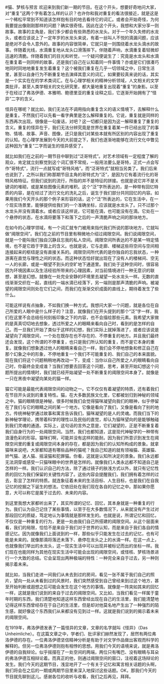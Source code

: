 #猫、梦核与预言
欢迎来到我们新一期的节目。在这个开头，想要好奇地问大家，对“重复”这两个字有着怎么样的认识？也许你和我对重复的看法很接近，就是这是一个稀松平常到不知道该怎样抱有目的地去看待它的词汇。或者会开始奇怪，为何我要提出像刚刚那样的问题？确实很奇怪。因此在这个开头，我想和大家分享一则故事。故事的主角是，我们多少都会有些熟悉的水龙头。对于一个年久失修的水龙头，或者应该说上了一定年岁的水龙头来说，有着一丝叫人不悦的滴漏问题，应该是绝对不会令人意外的。故事的内容很简单，它就只是一则围绕着水龙头滴水的故事。伴随着光线，水滴重复地从龙头口滑落摔下。伴随着声响，水滴重复着轻微却迅速的清脆。伴随着我们的目光和听觉，一个疑问便诞生了：究竟是水龙头和水滴在重复着一则同样的故事，还是我们自己在认知着同一件事情？亦或是它们很凑巧地同时同地地重复发生着重复？这个被我们重复在几乎一切领域之中，日常生活里，甚至以自身行为不断重复地去演绎其意义的词汇，如果要较真来说的话，其实是一个实实在在的学术类词汇。在与心理学相关的精神分析领域，人文相关的文学类批评，甚至人类学相关的文化研究里，都大量地重复出现着“重复”的身影。以至于在经过了弗洛伊德、本雅明、鲍德里亚的重复诠释之后，它逐渐开始拥有了“怪异”二字的含义。

怪异在哪呢？就比如，我们无法在不调用指向重复含义的语义情境下，去解释什么是重复。不然我们可以先看一看字典里是怎么解释重复的。它说，重复就是同样的东西再次出现。很像是一句废话，对吧？这一切都只是因为这一解释重复了重复的含义。重复的怪异在于，我们无法分辨究竟是世界在重复着某一件已经出现了的事物、情境、故事、声音、图像，还只是我们对某些本就有所区别的内容出现了重复的认知。在心理学发展到今天的大前提之下，我们也逐渐地能够在流行文化中瞥见这种因为“重复”二字而诞生的怪异感受了。

就比如我们在之前的一期节目中聊到过“泛哥特式”。对艺术领域有一定程度了解的观众，肯定就立刻察觉到这个词汇很不常规，一般用法要么是哥特，正式一点会写作“哥特式”，流行一点就写成“哥特风格”。而“泛哥特式”就相当另类了。我们后来也说到了，之所以我们称那期节目主角的哥特式为“泛”，是因为它有着流行化的哥特风格特征。但我们说到的流行，所指的并不是特征的拼接。也就是说它并不是关键词的堆砌，或是某些图像元素的堆积。这个“泛”字所表达的，是一种带有回忆特质的内容，是在经过了流行文化的洗礼之后，诞生于我们部分共同回忆的内容。如果用我们今天开头的那个例子来形容的话，这个“泛”所表达的，它在生活中，在一个现实场景里，能够提供给我们的一个准确坐标，应该就是水龙头了。只不过那个水龙头并没有滴着水。或者应该这样说，它可能在滴，也可能没有在滴。它处在一个悬停的状态，在水滴将要落下和落下之后的一声清脆声响之间的那块地方。

在如今的心理学领域，有一个词汇就专门被用来指代我们所说的那块地方，它就叫做“阈限空间”。我们在之前的节目里有稍微地介绍过阈限空间。我们说阈限空间，就是一个能叫我们独自沉静且忘我的私人空间。阈限空间所表达的不是某一特定情境，也不是它趋于字面上的含义。也就是说，它与走廊、楼梯这些将空间与空间相连接起来的枢纽是没有直接关系的。阈限空间所代表的是你独自的忘我状态，一种游离在直觉与理性之间的状态。而这种状态恰好就出现在了没有人的楼梯间、空无一人的长廊，或是一眼望不到头的空旷地下通道里。我们处于这种空间时，很容易因为环境因素以及生活经验所带来的心理因素，对当前情境进行一种无意识的联想，甚至是幻想。就像在一处完全安静的环境里去凝望一处水龙头一样。无数的直线渐渐交织在一起，直线的一端水滴已经落下，另一端则是那声清脆的声响。被凝望的阈限空间则处在它们之间，而我们在渐渐交织成面的直线上，期待着发生了些什么。

可能这样说有点抽象，不如我们换一种方式。我想问大家一个问题，就是各位在自己所爱的人眼中是什么样子的？注意，就像我们在开头提到的那个“泛”字一样，我们在这里不会总结任何刻板印象之下的内容，也不会描绘那些元素。我希望大家做的是真真切切地去想象，透过所爱之人的眼睛来看向自己时，看到的是怎样的自己。而一旦我们开始了类似于这样的幻想，我们实际上就掉落进了，或者应该说是凝望向了阈限空间，一个处在既存在也不存在的、不停重复的地方。并且我们最终还会发现，这个所谓的不停重复，也只是我们所认知的重复，而不是它本身的重复。就像我们想象透过他人的眼睛来看自己一样，我们会不停地想象和修正自己在那个幻象之中的形象，不停地重复一个我们不可能重复的、我们自己的本来面貌。现在我们将这个问题稍稍地再改动一下，变成：当你以自己所爱之人的眼睛看向自己时，你最终会变成谁？当我们想要去回答这个问题，思考，甚至开始幻想这个问题所提出的情境时，我们就已经开始凝望一处不断重复的阈限空间本身了。就像是一只在黑夜中凝望向某处的猫一样。

猫它可能是最能代表阈限空间的动物之一。它不仅仅有着凝望的特质，还有着我们在节目开头说到的重复特性。猫，在大多数民族文化里，它都被划归到神秘的领域之中。猫的眼睛很是神秘，很多时候我们会觉得猫咪凝望向我们的眼神，似乎停留在了我们与它的眼睛之间的某一个地方。它像是看向了我们，又像是看向了别的地方。传统神秘学通过故事和寓言告诉我们，猫咪凝望的是人的灵魂。而我们当下的新神秘学理论，携带着科学的理性以及民俗的直觉，却认为猫咪望向的是能够触碰到我们灵魂的通道。实际上，这句话的言外之意是，它们凝望的，正是不断重复着我们自身行为的一处阈限空间。当然，我们也都知道，这是现代神秘学的一种带有浪漫色彩的形容。猫咪们啊，可能并没有这样的能耐。因为我们所意识到发生在阈限空间里的重复或阈限空间本身的存在，都是因为我们的认知所构成的景象。就拿猫咪来说吧，大家都知道有哪些品种的猫呢？我自己知道的就有领袖猫、英雄猫、娇气猫、迷人猫、摇滚猫和犯罪猫。你看，这就是认知所决定的景象。我们永远都无法洞穿或感受一只猫咪眼中的世界是怎样的。就像我们人类永远都不知道自己是怎样的一样。我们认识自己的方法，除了通过镜子的肤浅方式以外，就只有记忆性质的回忆为我们保留的关键性内容了。这些内容会提醒我们，我们拥有着怎样的过去，彰显了怎样的特质。就连象征着未来的生活目标、人生目标，也是我们在自我记忆的挖掘之下诞生的想法。它依旧处在我们现在各自的记忆之中。那如果你愿意，大可以称它是属于过去的、未来的内容。

到这里我想大家都听出来了，其实所谓的记忆、回忆，其本身就是一种重复的行为。我们认为自己记住了某些事情，以至于在大多数情况下，从来就没有产生过对那段回忆的质疑，笃定地认为事情就是那样发生的。也就是说，所谓记忆和回忆，不仅仅是一种重复的行为，更是一处由我们自己所搭建的阈限空间。从这个层面来看，我们的局限，恰恰不是来自于我们对于世界的认知，而是来自于我们各自的情感记忆。因为就像我们上面说到的一样，那些似乎只能发生在过去的记忆，也有可能是未来的。就像那滴将落还未落下、悬停在龙头之上的水滴一样。在这一点上，也就像我们举出的水龙头，这一现实生活中可以出现并被标记而出的坐标一样。我们现在也能同样为其他在现实生活中可能会出现的阈限空间，或怪核、梦核场景进行一个大致的总结。它会呈现出两种极端的特性：一种完全来自于过去，另一种则揭示着未来。

就比如，当我们走进一间我们从未去到过的房间，看见一张不属于我们自己的照片，望向一处从未看到过的风景时，我们突然感受到自己曾经来到过这个地方，甚至开始判断或遐想之后可能会发生在这个地方的事情。就像是一阵突如其来的回忆一样，这就是我们说到的来自于过去的阈限空间。又比如，当我们看见一样属于童年时期的东西，我们清楚地知道这样东西曾经出现在自己的生活里，我们能清楚地记得这样东西曾经存在于自己的生活里，但是却对他莫名地产生出了一种强烈的陌生感，就好像这个东西我们从来都没有见到过一样。这就是我们说到的揭示着未来的阈限空间。

在1919年，弗洛伊德发表了一篇怪异的文章，文章的名字就叫《怪异》（Das Unheimliche）。在这篇文章之中，学者们、批评家们赫然发现了，居然有两位弗洛伊德的存在。一位弗洛伊德坚信精神分析是有助于对文学作品做出客观而科学的解释的。但另一位弗洛伊德则抱有相悖的思想。用我们今天的语境来说，就是弗洛伊德的自我辩论。似乎摇摆在了一处空间的两端，两位只有嘴巴、没有眼睛与耳朵的弗洛伊德互相辩论着。而真正的他，则通过阈限空间的窗口，注视着这场辩论的发生。我们今天的这期节目，浅显地开了一个有关于记忆和寓言相关话题的头啊，我们将会在之后的一期或两期节目里来深入地探讨这些话题。OK，那我们今天的节目就先聊到这儿。感谢各位的收听与收看，我们之后再见，拜拜。
